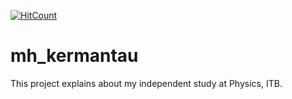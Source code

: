 [![HitCount](http://hits.dwyl.com/mheriyanto/mh_kermantau.svg)](http://hits.dwyl.com/mheriyanto/mh_kermantau)

# mh_kermantau
This project explains about my independent study at Physics, ITB.
